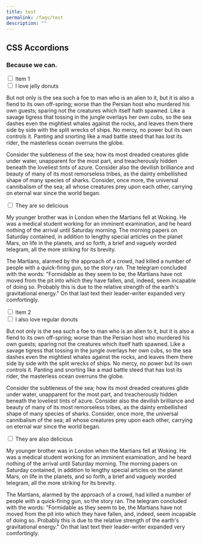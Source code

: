 ```yaml
---
title: test
permalink: /faqs/test
description: ""
---
```

<section class="container">
  <h1>CSS Accordions</h1>
  <h3>Because we can.</h3>
  <div class="ac">
    <input class="ac-input" id="ac-1" name="ac-1" type="checkbox" />
    <label class="ac-label" for="ac-1">Item 1</label>
    <article class="ac-text">
      <div class="ac-sub">
        <input class="ac-input" id="ac-2" name="ac-2" type="checkbox" />
        <label class="ac-label" for="ac-2">I love jelly donuts</label>
        <article class="ac-sub-text">
<p>But not only is the sea such a foe to man who is an alien to it, but it is also a fiend to its own off-spring; worse than the Persian host who murdered his own guests; sparing not the creatures which itself hath spawned. Like a savage tigress that tossing in the jungle overlays her own cubs, so the sea dashes even the mightiest whales against the rocks, and leaves them there side by side with the split wrecks of ships. No mercy, no power but its own controls it. Panting and snorting like a mad battle steed that has lost its rider, the masterless ocean overruns the globe.</p>
<p>Consider the subtleness of the sea; how its most dreaded creatures glide under water, unapparent for the most part, and treacherously hidden beneath the loveliest tints of azure. Consider also the devilish brilliance and beauty of many of its most remorseless tribes, as the dainty embellished shape of many species of sharks. Consider, once more, the universal cannibalism of the sea; all whose creatures prey upon each other, carrying on eternal war since the world began.</p>
        </article>
      </div>
      <div class="ac-sub">
        <input class="ac-input" id="ac-3" name="ac-3" type="checkbox" />
        <label class="ac-label" for="ac-3">They are so delicious</label>
        <article class="ac-sub-text">
          <p>My younger brother was in London when the Martians fell at Woking. He was a medical student working for an imminent examination, and he heard nothing of the arrival until Saturday morning.  The morning papers on Saturday contained, in addition to lengthy special articles on the planet Mars, on life in the planets, and so forth, a brief and vaguely worded telegram, all the more striking for its brevity.</p>
<p>The Martians, alarmed by the approach of a crowd, had killed a number of people with a quick-firing gun, so the story ran.  The telegram concluded with the words: "Formidable as they seem to be, the Martians have not moved from the pit into which they have fallen, and, indeed, seem incapable of doing so.  Probably this is due to the relative strength of the earth's gravitational energy."  On that last text their leader-writer expanded very comfortingly.</p>
        </article>
      </div>
    </article><!--/ac-text-->
  </div><!--/ac-->
  <div class="ac">
    <input class="ac-input" id="ac-4" name="ac-4" type="checkbox" />
    <label class="ac-label" for="ac-4">Item 2</label>
    <article class="ac-text">
      <div class="ac-sub">
        <input class="ac-input" id="ac-5" name="ac-5" type="checkbox" />
        <label class="ac-label" for="ac-5">I also love regular donuts</label>
        <article class="ac-sub-text">
<p>But not only is the sea such a foe to man who is an alien to it, but it is also a fiend to its own off-spring; worse than the Persian host who murdered his own guests; sparing not the creatures which itself hath spawned. Like a savage tigress that tossing in the jungle overlays her own cubs, so the sea dashes even the mightiest whales against the rocks, and leaves them there side by side with the split wrecks of ships. No mercy, no power but its own controls it. Panting and snorting like a mad battle steed that has lost its rider, the masterless ocean overruns the globe.</p>
<p>Consider the subtleness of the sea; how its most dreaded creatures glide under water, unapparent for the most part, and treacherously hidden beneath the loveliest tints of azure. Consider also the devilish brilliance and beauty of many of its most remorseless tribes, as the dainty embellished shape of many species of sharks. Consider, once more, the universal cannibalism of the sea; all whose creatures prey upon each other, carrying on eternal war since the world began.</p>
        </article>
      </div>
      <div class="ac-sub">
        <input class="ac-input" id="ac-6" name="ac-6" type="checkbox" />
        <label class="ac-label" for="ac-6">They are also delicious</label>
        <article class="ac-sub-text">
          <p>My younger brother was in London when the Martians fell at Woking. He was a medical student working for an imminent examination, and he heard nothing of the arrival until Saturday morning.  The morning papers on Saturday contained, in addition to lengthy special articles on the planet Mars, on life in the planets, and so forth, a brief and vaguely worded telegram, all the more striking for its brevity.</p>
<p>The Martians, alarmed by the approach of a crowd, had killed a number of people with a quick-firing gun, so the story ran.  The telegram concluded with the words: "Formidable as they seem to be, the Martians have not moved from the pit into which they have fallen, and, indeed, seem incapable of doing so.  Probably this is due to the relative strength of the earth's gravitational energy."  On that last text their leader-writer expanded very comfortingly.</p>
        </article>
      </div>
    </article><!--/ac-text-->
  </div><!--/ac-->
</section>